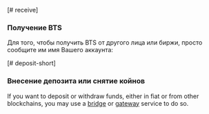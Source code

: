 [# receive]

### Получение BTS

Для того, чтобы получить BTS от другого лица или биржи, просто сообщите им имя Вашего аккаунта:

[# deposit-short]

### Внесение депозита или снятие койнов

If you want to deposit or withdraw funds, either in fiat or from other blockchains, you may use a [bridge](introduction/bridges_gateways) or [gateway](introduction/bridges_gateways) service to do so.